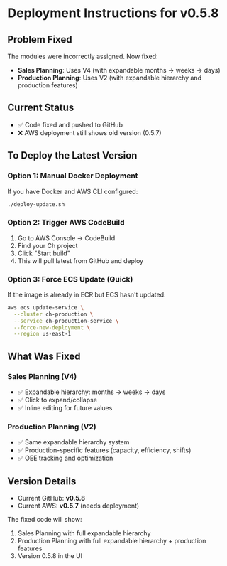 # Deployment Instructions for v0.5.8

## Problem Fixed
The modules were incorrectly assigned. Now fixed:
- **Sales Planning**: Uses V4 (with expandable months → weeks → days)  
- **Production Planning**: Uses V2 (with expandable hierarchy and production features)

## Current Status
- ✅ Code fixed and pushed to GitHub
- ❌ AWS deployment still shows old version (0.5.7)

## To Deploy the Latest Version

### Option 1: Manual Docker Deployment
If you have Docker and AWS CLI configured:
```bash
./deploy-update.sh
```

### Option 2: Trigger AWS CodeBuild
1. Go to AWS Console → CodeBuild
2. Find your Ch project
3. Click "Start build"
4. This will pull latest from GitHub and deploy

### Option 3: Force ECS Update (Quick)
If the image is already in ECR but ECS hasn't updated:
```bash
aws ecs update-service \
  --cluster ch-production \
  --service ch-production-service \
  --force-new-deployment \
  --region us-east-1
```

## What Was Fixed

### Sales Planning (V4)
- ✅ Expandable hierarchy: months → weeks → days
- ✅ Click to expand/collapse
- ✅ Inline editing for future values

### Production Planning (V2) 
- ✅ Same expandable hierarchy system
- ✅ Production-specific features (capacity, efficiency, shifts)
- ✅ OEE tracking and optimization

## Version Details
- Current GitHub: **v0.5.8**
- Current AWS: **v0.5.7** (needs deployment)

The fixed code will show:
1. Sales Planning with full expandable hierarchy
2. Production Planning with full expandable hierarchy + production features
3. Version 0.5.8 in the UI